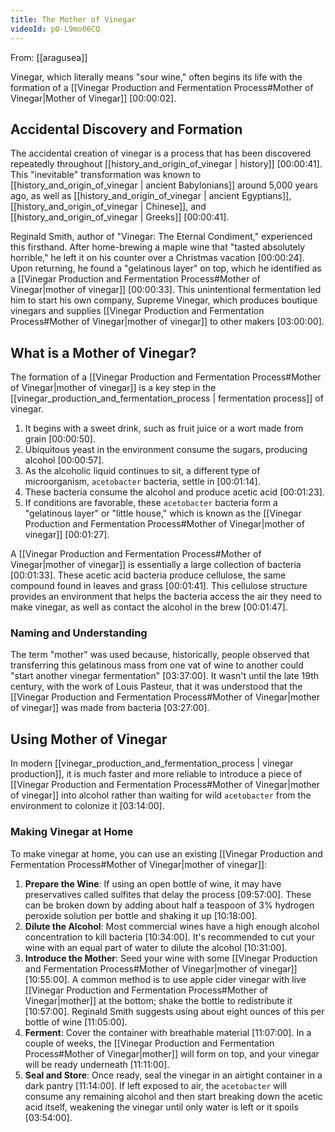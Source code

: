 ```yaml
---
title: The Mother of Vinegar
videoId: pO-L9mo06CQ
---
```


From: [[aragusea]] <br/> 

Vinegar, which literally means "sour wine," often begins its life with the formation of a [[Vinegar Production and Fermentation Process#Mother of Vinegar|Mother of Vinegar]] <a class="yt-timestamp" data-t="00:00:02">[00:00:02]</a>.

## Accidental Discovery and Formation

The accidental creation of vinegar is a process that has been discovered repeatedly throughout [[history_and_origin_of_vinegar | history]] <a class="yt-timestamp" data-t="00:00:41">[00:00:41]</a>. This "inevitable" transformation was known to [[history_and_origin_of_vinegar | ancient Babylonians]] around 5,000 years ago, as well as [[history_and_origin_of_vinegar | ancient Egyptians]], [[history_and_origin_of_vinegar | Chinese]], and [[history_and_origin_of_vinegar | Greeks]] <a class="yt-timestamp" data-t="00:00:41">[00:00:41]</a>.

Reginald Smith, author of "Vinegar: The Eternal Condiment," experienced this firsthand. After home-brewing a maple wine that "tasted absolutely horrible," he left it on his counter over a Christmas vacation <a class="yt-timestamp" data-t="00:00:24">[00:00:24]</a>. Upon returning, he found a "gelatinous layer" on top, which he identified as a [[Vinegar Production and Fermentation Process#Mother of Vinegar|mother of vinegar]] <a class="yt-timestamp" data-t="00:00:33">[00:00:33]</a>. This unintentional fermentation led him to start his own company, Supreme Vinegar, which produces boutique vinegars and supplies [[Vinegar Production and Fermentation Process#Mother of Vinegar|mother of vinegar]] to other makers <a class="yt-timestamp" data-t="03:00:00">[03:00:00]</a>.

## What is a Mother of Vinegar?

The formation of a [[Vinegar Production and Fermentation Process#Mother of Vinegar|mother of vinegar]] is a key step in the [[vinegar_production_and_fermentation_process | fermentation process]] of vinegar.
1.  It begins with a sweet drink, such as fruit juice or a wort made from grain <a class="yt-timestamp" data-t="00:00:50">[00:00:50]</a>.
2.  Ubiquitous yeast in the environment consume the sugars, producing alcohol <a class="yt-timestamp" data-t="00:00:57">[00:00:57]</a>.
3.  As the alcoholic liquid continues to sit, a different type of microorganism, `acetobacter` bacteria, settle in <a class="yt-timestamp" data-t="00:01:14">[00:01:14]</a>.
4.  These bacteria consume the alcohol and produce acetic acid <a class="yt-timestamp" data-t="00:01:23">[00:01:23]</a>.
5.  If conditions are favorable, these `acetobacter` bacteria form a "gelatinous layer" or "little house," which is known as the [[Vinegar Production and Fermentation Process#Mother of Vinegar|mother of vinegar]] <a class="yt-timestamp" data-t="00:01:27">[00:01:27]</a>.

A [[Vinegar Production and Fermentation Process#Mother of Vinegar|mother of vinegar]] is essentially a large collection of bacteria <a class="yt-timestamp" data-t="00:01:33">[00:01:33]</a>. These acetic acid bacteria produce cellulose, the same compound found in leaves and grass <a class="yt-timestamp" data-t="00:01:41">[00:01:41]</a>. This cellulose structure provides an environment that helps the bacteria access the air they need to make vinegar, as well as contact the alcohol in the brew <a class="yt-timestamp" data-t="00:01:47">[00:01:47]</a>.

### Naming and Understanding

The term "mother" was used because, historically, people observed that transferring this gelatinous mass from one vat of wine to another could "start another vinegar fermentation" <a class="yt-timestamp" data-t="03:37:00">[03:37:00]</a>. It wasn't until the late 19th century, with the work of Louis Pasteur, that it was understood that the [[Vinegar Production and Fermentation Process#Mother of Vinegar|mother of vinegar]] was made from bacteria <a class="yt-timestamp" data-t="03:27:00">[03:27:00]</a>.

## Using Mother of Vinegar

In modern [[vinegar_production_and_fermentation_process | vinegar production]], it is much faster and more reliable to introduce a piece of [[Vinegar Production and Fermentation Process#Mother of Vinegar|mother of vinegar]] into alcohol rather than waiting for wild `acetobacter` from the environment to colonize it <a class="yt-timestamp" data-t="03:14:00">[03:14:00]</a>.

### Making Vinegar at Home

To make vinegar at home, you can use an existing [[Vinegar Production and Fermentation Process#Mother of Vinegar|mother of vinegar]]:
1.  **Prepare the Wine**: If using an open bottle of wine, it may have preservatives called sulfites that delay the process <a class="yt-timestamp" data-t="09:57:00">[09:57:00]</a>. These can be broken down by adding about half a teaspoon of 3% hydrogen peroxide solution per bottle and shaking it up <a class="yt-timestamp" data-t="10:18:00">[10:18:00]</a>.
2.  **Dilute the Alcohol**: Most commercial wines have a high enough alcohol concentration to kill bacteria <a class="yt-timestamp" data-t="10:34:00">[10:34:00]</a>. It's recommended to cut your wine with an equal part of water to dilute the alcohol <a class="yt-timestamp" data-t="10:31:00">[10:31:00]</a>.
3.  **Introduce the Mother**: Seed your wine with some [[Vinegar Production and Fermentation Process#Mother of Vinegar|mother of vinegar]] <a class="yt-timestamp" data-t="10:55:00">[10:55:00]</a>. A common method is to use apple cider vinegar with live [[Vinegar Production and Fermentation Process#Mother of Vinegar|mother]] at the bottom; shake the bottle to redistribute it <a class="yt-timestamp" data-t="10:57:00">[10:57:00]</a>. Reginald Smith suggests using about eight ounces of this per bottle of wine <a class="yt-timestamp" data-t="11:05:00">[11:05:00]</a>.
4.  **Ferment**: Cover the container with breathable material <a class="yt-timestamp" data-t="11:07:00">[11:07:00]</a>. In a couple of weeks, the [[Vinegar Production and Fermentation Process#Mother of Vinegar|mother]] will form on top, and your vinegar will be ready underneath <a class="yt-timestamp" data-t="11:11:00">[11:11:00]</a>.
5.  **Seal and Store**: Once ready, seal the vinegar in an airtight container in a dark pantry <a class="yt-timestamp" data-t="11:14:00">[11:14:00]</a>. If left exposed to air, the `acetobacter` will consume any remaining alcohol and then start breaking down the acetic acid itself, weakening the vinegar until only water is left or it spoils <a class="yt-timestamp" data-t="03:54:00">[03:54:00]</a>.